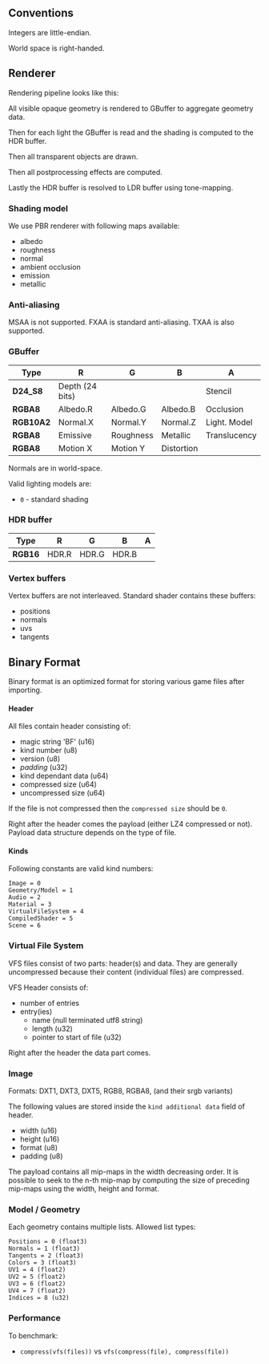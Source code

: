 
## Conventions

Integers are little-endian.

World space is right-handed.

## Renderer
Rendering pipeline looks like this: 

All visible opaque geometry is rendered to GBuffer to aggregate geometry data.

Then for each light the GBuffer is read and the shading is computed to the HDR buffer.

Then all transparent objects are drawn. 

Then all postprocessing effects are computed.

Lastly the HDR buffer is resolved to LDR buffer using tone-mapping.

### Shading model

We use PBR renderer with following maps available:
- albedo
- roughness
- normal
- ambient occlusion
- emission
- metallic

### Anti-aliasing

MSAA is not supported. FXAA is standard anti-aliasing. TXAA is also supported.


### GBuffer

   Type       |     R     |     G     |     B      |     A     
    -----     |   -----   |   -----   |   -----    |   -----      |
  **D24_S8**  |         Depth  (24 bits)       | | |   Stencil    | 32 bits
  **RGBA8**   |  Albedo.R |  Albedo.G |  Albedo.B  |  Occlusion   | 32 bits
  **RGB10A2** |  Normal.X |  Normal.Y |  Normal.Z  | Light. Model | 32 bits
  **RGBA8**   |  Emissive | Roughness |  Metallic  | Translucency | 32 bits
  **RGBA8**   |  Motion X |  Motion Y | Distortion |              | 32 bits
  
Normals are in world-space.

Valid lighting models are:
- `0` - standard shading

### HDR buffer

   Type       |     R     |     G     |     B     |     A     
    -----     |   -----   |   -----   |   -----   |   -----   |
  **RGB16**   |   HDR.R   |   HDR.G   |   HDR.B   |           | 48 bits


### Vertex buffers

Vertex buffers are not interleaved. Standard shader contains these buffers:
- positions
- normals
- uvs
- tangents


## Binary Format
Binary format is an optimized format for storing various game files after importing.

#### Header
All files contain header consisting of: 
- magic string 'BF' (u16)
- kind number (u8)
- version (u8)
- *padding* (u32)
- kind dependant data (u64)
- compressed size (u64)
- uncompressed size (u64)

If the file is not compressed then the `compressed size` should be `0`. 

Right after the header comes the payload (either LZ4 compressed or not). 
Payload data structure depends on the type of file.

#### Kinds
Following constants are valid kind numbers:

```
Image = 0
Geometry/Model = 1
Audio = 2
Material = 3
VirtualFileSystem = 4
CompiledShader = 5
Scene = 6 
```

### Virtual File System

VFS files consist of two parts: header(s) and data. They are generally 
uncompressed because their content (individual files) are compressed.

VFS Header consists of:
- number of entries
- entry(ies)
  - name (null terminated utf8 string)
  - length (u32)
  - pointer to start of file (u32)

Right after the header the data part comes.

### Image

Formats: DXT1, DXT3, DXT5, RGB8, RGBA8, (and their srgb variants)

The following values are stored inside the `kind additional data` field of header.
- width (u16)
- height (u16)
- format (u8)
- padding (u8)

The payload contains all mip-maps in the width decreasing order. It is possible to
seek to the n-th mip-map by computing the size of preceding mip-maps using the width,
height and format.


### Model / Geometry

Each geometry contains multiple lists. Allowed list types:
```
Positions = 0 (float3)
Normals = 1 (float3)
Tangents = 2 (float3)
Colors = 3 (float3)
UV1 = 4 (float2)
UV2 = 5 (float2)
UV3 = 6 (float2)
UV4 = 7 (float2)
Indices = 8 (u32)
```

### Performance

To benchmark:
- `compress(vfs(files))` vs `vfs(compress(file), compress(file))`
